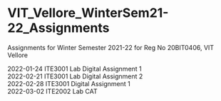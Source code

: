 # VIT_Vellore_WinterSem21-22_Assignments
Assignments for Winter Semester 2021-22 for Reg No 20BIT0406, VIT Vellore

2022-01-24 ITE3001 Lab Digital Assignment 1<br/>
2022-02-21 ITE3001 Lab Digital Assignment 2<br/>
2022-02-28 ITE3001 Digital Assignment 1<br/>
2022-03-02 ITE2002 Lab CAT

